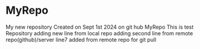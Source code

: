 # MyRepo
My new repository
Created on Sept 1st 2024 on git hub MyRepo
This is test Repository
adding new line from local repo
adding second line from remote repo(github)/server
line7 added from remote repo for git pull



